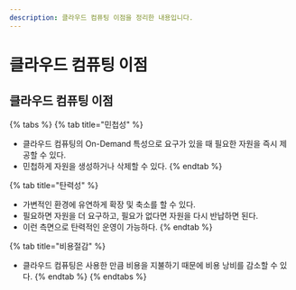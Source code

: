 ```yaml
---
description: 클라우드 컴퓨팅 이점을 정리한 내용입니다.
---
```


# 클라우드 컴퓨팅 이점

## 클라우드 컴퓨팅 이점

{% tabs %}
{% tab title="민첩성" %}
* 클라우드 컴퓨팅의 On-Demand 특성으로 요구가 있을 때 필요한 자원을 즉시 제공할 수 있다.&#x20;
* 민첩하게 자원을 생성하거나 삭제할 수 있다.
{% endtab %}

{% tab title="탄력성" %}
* 가변적인 환경에 유연하게 확장 및 축소를 할 수 있다.&#x20;
* 필요하면 자원을 더 요구하고, 필요가 없다면 자원을 다시 반납하면 된다.&#x20;
* 이런 측면으로 탄력적인 운영이 가능하다.
{% endtab %}

{% tab title="비용절감" %}
* 클라우드 컴퓨팅은 사용한 만큼 비용을 지불하기 때문에 비용 낭비를 감소할 수 있다.
{% endtab %}
{% endtabs %}
